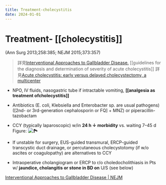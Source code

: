 ```yaml
---
title: Treatment-cholecystitis
date: 2024-01-01
---
```

# Treatment- [[cholecystitis]]

 (Ann Surg 2013;258:385; NEJM 2015;373:357)
> 詳見[Interventional Approaches to Gallbladder Disease.](https://www.ncbi.nlm.nih.gov/pubmed/26200981)
> [[guidelines for the diagnosis and determination of severity of acute cholecystitis]]
> 詳見[Acute cholecystitis: early versus delayed cholecystectomy, a multicenter ](https://www.ncbi.nlm.nih.gov/pubmed/24022431)

* NPO, IV fluids, nasogastric tube if intractable vomiting, **[[analgesia as treatment ofcholecystitis]]**

* Antibiotics (E. coli, Klebsiella and Enterobacter sp. are usual pathogens) ([2nd- or 3rd-generation cephalosporin or FQ] + MNZ) or piperacillin-tazobactam

* CCY (typically laparoscopic) w/in **24 h ↓ morbidity** vs. waiting 7–45 d
Figure: ![🏞️](https://i.imgur.com/aefKJOY.jpg)

* If unstable for surgery, EUS-guided transmural, ERCP-guided transcystic duct drainage, or percutaneous cholecystotomy (if w/o ascites or coagulopathy) are alternatives to CCY

* Intraoperative cholangiogram or ERCP to r/o choledocholithiasis in Pts w/ **jaundice, cholangitis or stone in BD on** U/S (see below)

[Interventional Approaches to Gallbladder Disease | NEJM](https://www.nejm.org/doi/10.1056/NEJMra1411372?url_ver=Z39.88-2003&rfr_id=ori:rid:crossref.org&rfr_dat=cr_pub%20%200pubmed)
